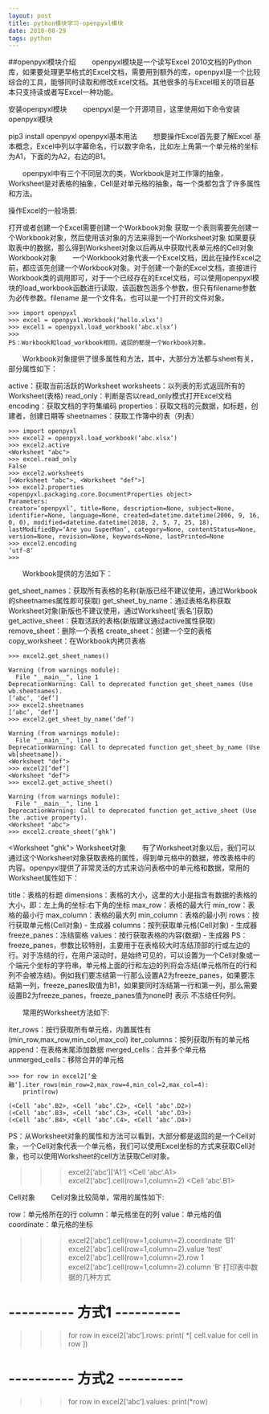 ```yaml
---
layout: post
title: python模块学习-openpyxl模块
date: 2018-08-29 
tags: python    
---
```


##openpyxl模块介绍
　　openpyxl模块是一个读写Excel 2010文档的Python库，如果要处理更早格式的Excel文档，需要用到额外的库，openpyxl是一个比较综合的工具，能够同时读取和修改Excel文档。其他很多的与Excel相关的项目基本只支持读或者写Excel一种功能。

安装openpyxl模块
　　openpyxl是一个开源项目，这里使用如下命令安装openpyxl模块

pip3 install openpyxl
openpyxl基本用法
　　想要操作Excel首先要了解Excel 基本概念，Excel中列以字幕命名，行以数字命名，比如左上角第一个单元格的坐标为A1，下面的为A2，右边的B1。

　　openpyxl中有三个不同层次的类，Workbook是对工作簿的抽象，Worksheet是对表格的抽象，Cell是对单元格的抽象，每一个类都包含了许多属性和方法。

操作Excel的一般场景:

打开或者创建一个Excel需要创建一个Workbook对象
获取一个表则需要先创建一个Workbook对象，然后使用该对象的方法来得到一个Worksheet对象
如果要获取表中的数据，那么得到Worksheet对象以后再从中获取代表单元格的Cell对象
Workbook对象
　　一个Workbook对象代表一个Excel文档，因此在操作Excel之前，都应该先创建一个Workbook对象。对于创建一个新的Excel文档，直接进行Workbook类的调用即可，对于一个已经存在的Excel文档，可以使用openpyxl模块的load_workbook函数进行读取，该函数包涵多个参数，但只有filename参数为必传参数。filename 是一个文件名，也可以是一个打开的文件对象。
```
>>> import openpyxl
>>> excel = openpyxl.Workbook(‘hello.xlxs‘)
>>> excel1 = openpyxl.load_workbook(‘abc.xlsx‘)
>>> 
PS：Workbook和load_workbook相同，返回的都是一个Workbook对象。
```
　　Workbook对象提供了很多属性和方法，其中，大部分方法都与sheet有关，部分属性如下：

active：获取当前活跃的Worksheet
worksheets：以列表的形式返回所有的Worksheet(表格)
read_only：判断是否以read_only模式打开Excel文档
encoding：获取文档的字符集编码
properties：获取文档的元数据，如标题，创建者，创建日期等
sheetnames：获取工作簿中的表（列表）

```
>>> import openpyxl
>>> excel2 = openpyxl.load_workbook(‘abc.xlsx‘)
>>> excel2.active
<Worksheet "abc">
>>> excel.read_only
False
>>> excel2.worksheets
[<Worksheet "abc">, <Worksheet "def">]
>>> excel2.properties
<openpyxl.packaging.core.DocumentProperties object>
Parameters:
creator=‘openpyxl‘, title=None, description=None, subject=None, identifier=None, language=None, created=datetime.datetime(2006, 9, 16, 0, 0), modified=datetime.datetime(2018, 2, 5, 7, 25, 18), lastModifiedBy=‘Are you SuperMan‘, category=None, contentStatus=None, version=None, revision=None, keywords=None, lastPrinted=None
>>> excel2.encoding
‘utf-8‘
>>> 
```
　　Workbook提供的方法如下：

get_sheet_names：获取所有表格的名称(新版已经不建议使用，通过Workbook的sheetnames属性即可获取)
get_sheet_by_name：通过表格名称获取Worksheet对象(新版也不建议使用，通过Worksheet[‘表名‘]获取)
get_active_sheet：获取活跃的表格(新版建议通过active属性获取)
remove_sheet：删除一个表格
create_sheet：创建一个空的表格
copy_worksheet：在Workbook内拷贝表格

```
>>> excel2.get_sheet_names()

Warning (from warnings module):
  File "__main__", line 1
DeprecationWarning: Call to deprecated function get_sheet_names (Use wb.sheetnames).
[‘abc‘, ‘def‘]
>>> excel2.sheetnames
[‘abc‘, ‘def‘]
>>> excel2.get_sheet_by_name(‘def‘)

Warning (from warnings module):
  File "__main__", line 1
DeprecationWarning: Call to deprecated function get_sheet_by_name (Use wb[sheetname]).
<Worksheet "def">
>>> excel2[‘def‘]
<Worksheet "def">
>>> excel2.get_active_sheet()

Warning (from warnings module):
  File "__main__", line 1
DeprecationWarning: Call to deprecated function get_active_sheet (Use the .active property).
<Worksheet "abc">
>>> excel2.create_sheet(‘ghk‘)
```
<Worksheet "ghk">
Worksheet对象
　　有了Worksheet对象以后，我们可以通过这个Worksheet对象获取表格的属性，得到单元格中的数据，修改表格中的内容。openpyxl提供了非常灵活的方式来访问表格中的单元格和数据，常用的Worksheet属性如下：

title：表格的标题
dimensions：表格的大小，这里的大小是指含有数据的表格的大小，即：左上角的坐标:右下角的坐标
max_row：表格的最大行
min_row：表格的最小行
max_column：表格的最大列
min_column：表格的最小列
rows：按行获取单元格(Cell对象) - 生成器
columns：按列获取单元格(Cell对象) - 生成器
freeze_panes：冻结窗格
values：按行获取表格的内容(数据)  - 生成器
PS：freeze_panes，参数比较特别，主要用于在表格较大时冻结顶部的行或左边的行。对于冻结的行，在用户滚动时，是始终可见的，可以设置为一个Cell对象或一个端元个坐标的字符串，单元格上面的行和左边的列将会冻结(单元格所在的行和列不会被冻结)。例如我们要冻结第一行那么设置A2为freeze_panes，如果要冻结第一列，freeze_panes取值为B1，如果要同时冻结第一行和第一列，那么需要设置B2为freeze_panes，freeze_panes值为none时 表示 不冻结任何列。

　　常用的Worksheet方法如下:

iter_rows：按行获取所有单元格，内置属性有(min_row,max_row,min_col,max_col)
iter_columns：按列获取所有的单元格
append：在表格末尾添加数据
merged_cells：合并多个单元格
unmerged_cells：移除合并的单元格

```
>>> for row in excel2[‘金融‘].iter_rows(min_row=2,max_row=4,min_col=2,max_col=4):
	print(row)

(<Cell ‘abc‘.B2>, <Cell ‘abc‘.C2>, <Cell ‘abc‘.D2>)
(<Cell ‘abc‘.B3>, <Cell ‘abc‘.C3>, <Cell ‘abc‘.D3>)
(<Cell ‘abc‘.B4>, <Cell ‘abc‘.C4>, <Cell ‘abc‘.D4>)
```
PS：从Worksheet对象的属性和方法可以看到，大部分都是返回的是一个Cell对象，一个Cell对象代表一个单元格，我们可以使用Excel坐标的方式来获取Cell对象，也可以使用Worksheet的cell方法获取Cell对象。

>>> excel2[‘abc‘][‘A1‘]
<Cell ‘abc‘.A1>
>>> excel2[‘abc‘].cell(row=1,column=2)
<Cell ‘abc‘.B1>
>>> 
Cell对象
　　Cell对象比较简单，常用的属性如下:

row：单元格所在的行
column：单元格坐在的列
value：单元格的值
coordinate：单元格的坐标
>>> excel2[‘abc‘].cell(row=1,column=2).coordinate
‘B1‘
>>> excel2[‘abc‘].cell(row=1,column=2).value
‘test‘
>>> excel2[‘abc‘].cell(row=1,column=2).row
1
>>> excel2[‘abc‘].cell(row=1,column=2).column
‘B‘
打印表中数据的几种方式
# ---------- 方式1 ----------
>>> for row in excel2[‘abc‘].rows:
	print( *[ cell.value for cell in row ])



# ---------- 方式2 ----------
>>> for row in excel2[‘abc‘].values:
	print(*row)
